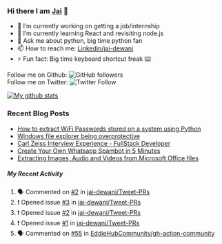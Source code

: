 
### Hi there I am [Jai](https://jaid.tech) 👋

- 🔭 I’m currently working on getting a job/internship
- 🌱 I’m currently learning React and revisiting node.js
- 💬 Ask me about python, big time python fan 
- 📫 How to reach me: [Linkedin/jai-dewani](https://www.linkedin.com/in/jai-dewani)
- ⚡ Fun fact: Big time keyboard shortcut freak :keyboard:

Follow me on Github: ![GitHub followers](https://img.shields.io/github/followers/jai-dewani?label=Follow&style=social)  
Follow me on Twitter: ![Twitter Follow](https://img.shields.io/twitter/follow/jai_dewani?label=Follow&style=social)  

[![My github stats](https://github-readme-stats.vercel.app/api?username=jai-dewani)](https://github.com/jai-dewani?tab=repositories)

### Recent Blog Posts
<!-- BLOG-POST-LIST:START -->
- [How to extract WiFi Passwords stored on a system using Python](https://blogs.jaid.tech/extract-wifi-passwords/)
- [Windows file explorer being overprotective](https://blogs.jaid.tech/windows-file-structure/)
- [Carl Zeiss Interview Experience - FullStack Developer](https://blogs.jaid.tech/carl-zeiss-interview-experience/)
- [Create Your Own Whatsapp Spambot in 5 Minutes](https://blogs.jaid.tech/automate-whatsapp/)
- [Extracting Images, Audio and Videos from Microsoft Office files](https://blogs.jaid.tech/extracting-data-from-microsoft-office/)
<!-- BLOG-POST-LIST:END -->

##### My Recent Activity
<!--START_SECTION:activity-->
1. 🗣 Commented on [#2](https://github.com/jai-dewani/Tweet-PRs/issues/2) in [jai-dewani/Tweet-PRs](https://github.com/jai-dewani/Tweet-PRs)
2. ❗️ Opened issue [#3](https://github.com/jai-dewani/Tweet-PRs/issues/3) in [jai-dewani/Tweet-PRs](https://github.com/jai-dewani/Tweet-PRs)
3. ❗️ Opened issue [#2](https://github.com/jai-dewani/Tweet-PRs/issues/2) in [jai-dewani/Tweet-PRs](https://github.com/jai-dewani/Tweet-PRs)
4. ❗️ Opened issue [#1](https://github.com/jai-dewani/Tweet-PRs/issues/1) in [jai-dewani/Tweet-PRs](https://github.com/jai-dewani/Tweet-PRs)
5. 🗣 Commented on [#55](https://github.com/EddieHubCommunity/gh-action-community/issues/55) in [EddieHubCommunity/gh-action-community](https://github.com/EddieHubCommunity/gh-action-community)
<!--END_SECTION:activity-->
